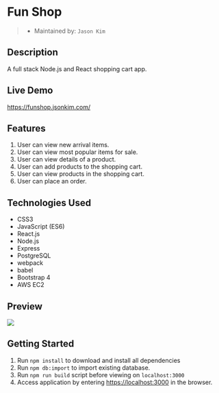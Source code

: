 # Fun Shop
> - Maintained by: `Jason Kim`

## Description
A full stack Node.js and React shopping cart app.

## Live Demo
https://funshop.jsonkim.com/

## Features
 1. User can view new arrival items.
 2. User can view most popular items for sale.
 3. User can view details of a product.
 4. User can add products to the shopping cart.
 5. User can view products in the shopping cart.
 6. User can place an order.

## Technologies Used
  - CSS3
  - JavaScript (ES6)
  - React.js
  - Node.js
  - Express
  - PostgreSQL
  - webpack
  - babel
  - Bootstrap 4
  - AWS EC2

## Preview
<img src="server/public/images/funshop-screenshot.gif">

## Getting Started
1. Run `npm install` to download and install all dependencies
2. Run `npm db:import` to import existing database.
3. Run `npm run build` script before viewing on `localhost:3000`
4. Access application by entering [https://localhost:3000](https://localhost:3000) in the browser.
